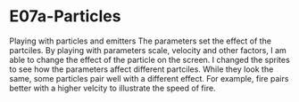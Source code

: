 # E07a-Particles
Playing with particles and emitters
The parameters set the effect of the partciles. By playing with parameters scale, velocity and other factors, I am able to change the effect of the particle on the screen. I changed the sprites to see how the parameters affect different partciles. While they look the same, some particles pair well with a different effect. For example, fire pairs better with a higher velcity to illustrate the speed of fire. 
